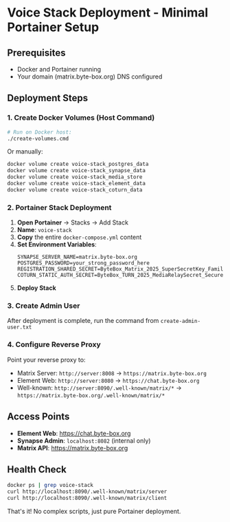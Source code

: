 # Voice Stack Deployment - Minimal Portainer Setup

## Prerequisites
- Docker and Portainer running
- Your domain (matrix.byte-box.org) DNS configured

## Deployment Steps

### 1. Create Docker Volumes (Host Command)
```bash
# Run on Docker host:
./create-volumes.cmd
```
Or manually:
```bash
docker volume create voice-stack_postgres_data
docker volume create voice-stack_synapse_data
docker volume create voice-stack_media_store
docker volume create voice-stack_element_data  
docker volume create voice-stack_coturn_data
```

### 2. Portainer Stack Deployment

1. **Open Portainer** → Stacks → Add Stack
2. **Name**: `voice-stack`
3. **Copy** the entire `docker-compose.yml` content
4. **Set Environment Variables**:
   ```
   SYNAPSE_SERVER_NAME=matrix.byte-box.org
   POSTGRES_PASSWORD=your_strong_password_here
   REGISTRATION_SHARED_SECRET=ByteBox_Matrix_2025_SuperSecretKey_Family
   COTURN_STATIC_AUTH_SECRET=ByteBox_TURN_2025_MediaRelaySecret_Secure
   ```
5. **Deploy Stack**

### 3. Create Admin User
After deployment is complete, run the command from `create-admin-user.txt`

### 4. Configure Reverse Proxy
Point your reverse proxy to:
- Matrix Server: `http://server:8008` → `https://matrix.byte-box.org`
- Element Web: `http://server:8080` → `https://chat.byte-box.org`
- Well-known: `http://server:8090/.well-known/matrix/*` → `https://matrix.byte-box.org/.well-known/matrix/*`

## Access Points
- **Element Web**: https://chat.byte-box.org
- **Synapse Admin**: `localhost:8082` (internal only)
- **Matrix API**: https://matrix.byte-box.org

## Health Check
```bash
docker ps | grep voice-stack
curl http://localhost:8090/.well-known/matrix/server
curl http://localhost:8090/.well-known/matrix/client
```

That's it! No complex scripts, just pure Portainer deployment.

